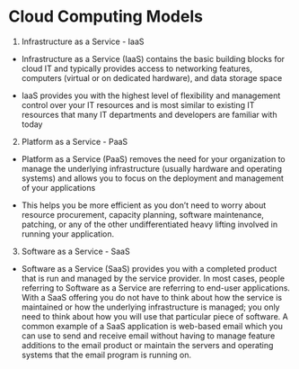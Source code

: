 # Cloud Computing Models

1. Infrastructure as a Service - IaaS

- Infrastructure as a Service (IaaS) contains the basic building blocks for cloud IT and typically provides access to networking features, computers (virtual or on dedicated hardware), and data storage space

- IaaS provides you with the highest level of flexibility and management control over your IT resources and is most similar to existing IT resources that many IT departments and developers are familiar with today

2. Platform as a Service - PaaS

- Platform as a Service (PaaS) removes the need for your organization to manage the underlying infrastructure (usually hardware and operating systems) and allows you to focus on the deployment and management of your applications

- This helps you be more efficient as you don’t need to worry about resource procurement, capacity planning, software maintenance, patching, or any of the other undifferentiated heavy lifting involved in running your application.

3. Software as a Service - SaaS

- Software as a Service (SaaS) provides you with a completed product that is run and managed by the service provider. In most cases, people referring to Software as a Service are referring to end-user applications. With a SaaS offering you do not have to think about how the service is maintained or how the underlying infrastructure is managed; you only need to think about how you will use that particular piece of software. A common example of a SaaS application is web-based email which you can use to send and receive email without having to manage feature additions to the email product or maintain the servers and operating systems that the email program is running on.

